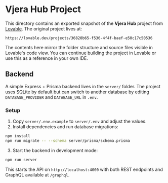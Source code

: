 # Vjera Hub Project

This directory contains an exported snapshot of the **Vjera Hub** project from [Lovable](https://lovable.dev).  The original project lives at:

```
https://lovable.dev/projects/36820b65-f536-4f4f-baef-e50c17c50536
```

The contents here mirror the folder structure and source files visible in Lovable's code view.  You can continue building the project in Lovable or use this as a reference in your own IDE.
## Backend

A simple Express + Prisma backend lives in the `server/` folder. The project uses SQLite by default but can switch to another database by editing `DATABASE_PROVIDER` and `DATABASE_URL` in `.env`.

### Setup

1. Copy `server/.env.example` to `server/.env` and adjust the values.
2. Install dependencies and run database migrations:

```bash
npm install
npm run migrate -- --schema server/prisma/schema.prisma
```

3. Start the backend in development mode:

```bash
npm run server
```

This starts the API on `http://localhost:4000` with both REST endpoints and GraphQL available at `/graphql`.

